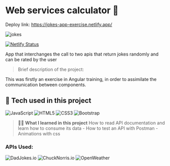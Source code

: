 # Web services calculator :slightly_smiling_face:
Deploy link: https://jokes-app-exercise.netlify.app/

![jokes](https://user-images.githubusercontent.com/98389214/226614589-f35a4482-357f-45d0-8329-6bb5c3752e97.gif)

[![Netlify Status](https://api.netlify.com/api/v1/badges/b92cbf75-63e9-4075-8fba-8b8d948db270/deploy-status)](https://app.netlify.com/sites/costs-calculator/deploys)

App that interchanges the call to two apis that return jokes randomly and can be rated by the user



> Brief description of the project: 

This was firstly an exercise in Angular training, in order to assimilate the communication between components.

## :wrench: **Tech used in this project**

![JavaScript](https://img.shields.io/badge/javascript-%23323330.svg?style=for-the-badge&logo=javascript&logoColor=%23F7DF1E)
![HTML5](https://img.shields.io/badge/html5-%23E34F26.svg?style=for-the-badge&logo=html5&logoColor=white)
![CSS3](https://img.shields.io/badge/css3-%231572B6.svg?style=for-the-badge&logo=css3&logoColor=white)
![Bootstrap](https://img.shields.io/badge/bootstrap-%23563D7C.svg?style=for-the-badge&logo=bootstrap&logoColor=white)

> :woman_teacher: **What I learned in this project**
How to read API documentation and learn how to consume its data - How to test an API with Postman - Animations with css

### APIs Used: 
![DadJokes.io](https://img.shields.io/badge/DadJokes.io-brown?style=flat-square)
![ChuckNorris.io](https://img.shields.io/badge/ChuckNorris.io-red?style=flat-square)
![OpenWeather](https://img.shields.io/badge/openweathermap.org-yellow?style=flat-square)

